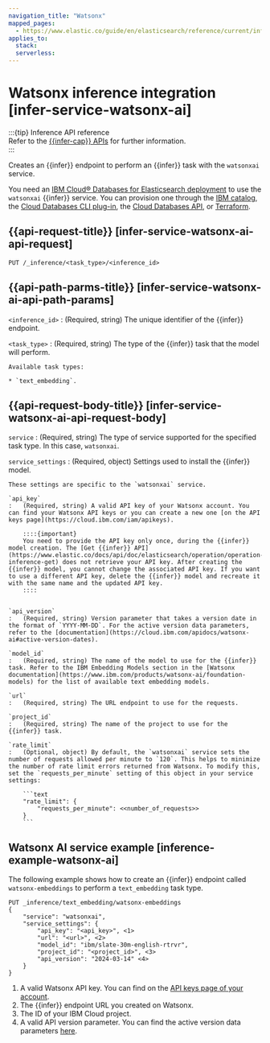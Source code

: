 ```yaml
---
navigation_title: "Watsonx"
mapped_pages:
  - https://www.elastic.co/guide/en/elasticsearch/reference/current/infer-service-watsonx-ai.html
applies_to:
  stack:
  serverless:
---
```


# Watsonx inference integration [infer-service-watsonx-ai]

:::{tip} Inference API reference  
Refer to the [{{infer-cap}} APIs](https://www.elastic.co/docs/api/doc/elasticsearch/group/endpoint-inference) for further information.  
:::

Creates an {{infer}} endpoint to perform an {{infer}} task with the `watsonxai` service.

You need an [IBM Cloud® Databases for Elasticsearch deployment](https://cloud.ibm.com/docs/databases-for-elasticsearch?topic=databases-for-elasticsearch-provisioning&interface=api) to use the `watsonxai` {{infer}} service. You can provision one through the [IBM catalog](https://cloud.ibm.com/databases/databases-for-elasticsearch/create), the [Cloud Databases CLI plug-in](https://cloud.ibm.com/docs/databases-cli-plugin?topic=databases-cli-plugin-cdb-reference), the [Cloud Databases API](https://cloud.ibm.com/apidocs/cloud-databases-api), or [Terraform](https://registry.terraform.io/providers/IBM-Cloud/ibm/latest/docs/resources/database).


## {{api-request-title}} [infer-service-watsonx-ai-api-request] 

`PUT /_inference/<task_type>/<inference_id>`


## {{api-path-parms-title}} [infer-service-watsonx-ai-api-path-params] 

`<inference_id>`
:   (Required, string) The unique identifier of the {{infer}} endpoint.

`<task_type>`
:   (Required, string) The type of the {{infer}} task that the model will perform.

    Available task types:

    * `text_embedding`.



## {{api-request-body-title}} [infer-service-watsonx-ai-api-request-body] 

`service`
:   (Required, string) The type of service supported for the specified task type. In this case, `watsonxai`.

`service_settings`
:   (Required, object) Settings used to install the {{infer}} model.

    These settings are specific to the `watsonxai` service.

    `api_key`
    :   (Required, string) A valid API key of your Watsonx account. You can find your Watsonx API keys or you can create a new one [on the API keys page](https://cloud.ibm.com/iam/apikeys).

        ::::{important} 
        You need to provide the API key only once, during the {{infer}} model creation. The [Get {{infer}} API](https://www.elastic.co/docs/api/doc/elasticsearch/operation/operation-inference-get) does not retrieve your API key. After creating the {{infer}} model, you cannot change the associated API key. If you want to use a different API key, delete the {{infer}} model and recreate it with the same name and the updated API key.
        ::::


    `api_version`
    :   (Required, string) Version parameter that takes a version date in the format of `YYYY-MM-DD`. For the active version data parameters, refer to the [documentation](https://cloud.ibm.com/apidocs/watsonx-ai#active-version-dates).

    `model_id`
    :   (Required, string) The name of the model to use for the {{infer}} task. Refer to the IBM Embedding Models section in the [Watsonx documentation](https://www.ibm.com/products/watsonx-ai/foundation-models) for the list of available text embedding models.

    `url`
    :   (Required, string) The URL endpoint to use for the requests.

    `project_id`
    :   (Required, string) The name of the project to use for the {{infer}} task.

    `rate_limit`
    :   (Optional, object) By default, the `watsonxai` service sets the number of requests allowed per minute to `120`. This helps to minimize the number of rate limit errors returned from Watsonx. To modify this, set the `requests_per_minute` setting of this object in your service settings:

        ```text
        "rate_limit": {
            "requests_per_minute": <<number_of_requests>>
        }
        ```



## Watsonx AI service example [inference-example-watsonx-ai] 

The following example shows how to create an {{infer}} endpoint called `watsonx-embeddings` to perform a `text_embedding` task type.

```console
PUT _inference/text_embedding/watsonx-embeddings
{
    "service": "watsonxai",
    "service_settings": {
        "api_key": "<api_key>", <1>
        "url": "<url>", <2>
        "model_id": "ibm/slate-30m-english-rtrvr",
        "project_id": "<project_id>", <3>
        "api_version": "2024-03-14" <4>
    }
}
```

1. A valid Watsonx API key. You can find on the [API keys page of your account](https://cloud.ibm.com/iam/apikeys).
2. The {{infer}} endpoint URL you created on Watsonx.
3. The ID of your IBM Cloud project.
4. A valid API version parameter. You can find the active version data parameters [here](https://cloud.ibm.com/apidocs/watsonx-ai#active-version-dates).


